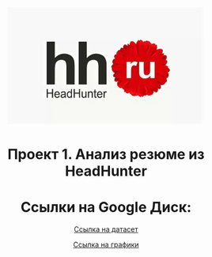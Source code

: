 <center> <img src = https://raw.githubusercontent.com/AndreyRysistov/DatasetsForPandas/main/hh%20label.jpg alt="drawing" style="width:400px;">

# <center> Проект 1. Анализ резюме из HeadHunter

# Ссылки на Google Диск:
[Ссылка на датасет](https://drive.google.com/drive/folders/1p8FAEdH_bN3LjkzI3VHpT-MOvAz8eAve)

[Ссылка на графики](https://drive.google.com/drive/folders/1MrbKPT__wDLfbqxSSjPp6BjhKhIVfD6L)